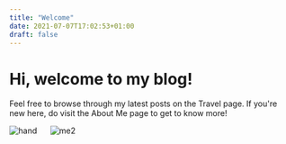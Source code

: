 ```yaml
---
title: "Welcome"
date: 2021-07-07T17:02:53+01:00
draft: false
---
```


# Hi, welcome to my blog! 
Feel free to browse through my latest posts on the Travel page.
If you're new here, do visit the About Me page to get to know more!

![hand](/hand.jpg) &nbsp;&nbsp;&nbsp;&nbsp; ![me2](/me2.jpg)

